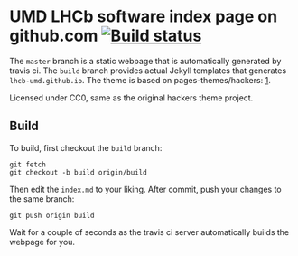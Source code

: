 # UMD LHCb software index page on github.com [![Build status](https://travis-ci.com/umd-lhcb/umd-lhcb.github.io.svg?build)](https://travis-ci.com/umd-lhcb)
The `master` branch is a static webpage that is automatically generated by travis ci.
The `build` branch provides actual Jekyll templates that generates `lhcb-umd.github.io`.
The theme is based on pages-themes/hackers: [1].

Licensed under CC0, same as the original hackers theme project.

## Build
To build, first checkout the `build` branch:
```
git fetch
git checkout -b build origin/build
```

Then edit the `index.md` to your liking.
After commit, push your changes to the same branch:
```
git push origin build
```

Wait for a couple of seconds as the travis ci server automatically builds the webpage for you.


[1]: https://github.com/pages-themes/hacker

